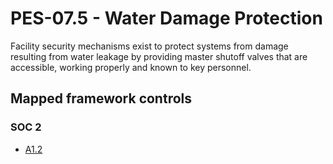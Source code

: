 # PES-07.5 - Water Damage Protection
Facility security mechanisms exist to protect systems from damage resulting from water leakage by providing master shutoff valves that are accessible, working properly and known to key personnel. 
## Mapped framework controls
### SOC 2
- [A1.2](../soc2/a12.md)